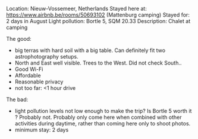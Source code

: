 Location: Nieuw-Vossemeer, Netherlands
Stayed here at: https://www.airbnb.be/rooms/50693102 (Mattenburg camping)
Stayed for: 2 days in August
Light pollution: Bortle 5, SQM 20.33 
Description: Chalet at camping

The good:
- big terras with hard soil with a big table. Can definitely fit two astrophotography setups.
- North and East well visible. Trees to the West. Did not check South..
- Good Wi-Fi
- Affordable
- Reasonable privacy
- not too far: <1 hour drive

The bad:
- light pollution levels not low enough to make the trip? Is Bortle 5 worth it ? 
  Probably not. Probably only come here when combined with other activities during daytime,
  rather than coming here only to shoot photos.
- minimum stay: 2 days
